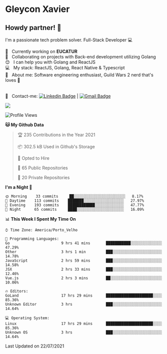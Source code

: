 # Gleycon Xavier

## Howdy partner! 👋

I'm a passionate tech problem solver.
Full-Stack Developer :computer:

 :rocket:  &nbsp; Currently working on **EUCATUR**
 <br/> :purple_heart: &nbsp; Collaborating on projects with Back-end development utilizing Golang
 <br/> :blush: &nbsp; I can help you with Golang and ReactJS
 <br/> :computer: &nbsp; My stack: ReactJS, Golang, React Native & Typescript
 <br/> 💬  &nbsp; About me: Software engineering enthusiast, Guild Wars 2 nerd that's loves :apple:
 <br/>
 <br/>
 <br/> :email: &nbsp; Contact-me: [![Linkedin Badge](https://img.shields.io/badge/-GleyconXavier-blue?style=flat-square&logo=Linkedin&logoColor=white&link=https://www.linkedin.com/in/gleyconxavier/)](https://www.linkedin.com/in/gleyconxavier/) 
| 
[![Gmail Badge](https://img.shields.io/badge/-gleyconxcarlos@gmail.com-c14438?style=flat-square&logo=Gmail&logoColor=white&link=mailto:gleyconxcarlos@gmail.com)](mailto:gleyconxcarlos@gmail.com)

![](https://komarev.com/ghpvc/?username=gleyconxavier)

<!--START_SECTION:waka-->
![Profile Views](http://img.shields.io/badge/Profile%20Views-0-blue)

**🐱 My Github Data** 

> 🏆 235 Contributions in the Year 2021
 > 
> 📦 302.5 kB Used in Github's Storage 
 > 
> 💼 Opted to Hire
 > 
> 📜 65 Public Repositories 
 > 
> 🔑 20 Private Repositories  
 > 
**I'm a Night 🦉** 

```text
🌞 Morning    33 commits     ██░░░░░░░░░░░░░░░░░░░░░░░   8.17% 
🌆 Daytime    113 commits    ███████░░░░░░░░░░░░░░░░░░   27.97% 
🌃 Evening    193 commits    ████████████░░░░░░░░░░░░░   47.77% 
🌙 Night      65 commits     ████░░░░░░░░░░░░░░░░░░░░░   16.09%

```


📊 **This Week I Spent My Time On** 

```text
⌚︎ Time Zone: America/Porto_Velho

💬 Programming Languages: 
Go                       9 hrs 41 mins       ███████████░░░░░░░░░░░░░░   47.29% 
Other                    3 hrs 1 min         ███░░░░░░░░░░░░░░░░░░░░░░   14.78% 
JavaScript               2 hrs 59 mins       ███░░░░░░░░░░░░░░░░░░░░░░   14.58% 
JSX                      2 hrs 33 mins       ███░░░░░░░░░░░░░░░░░░░░░░   12.46% 
Vue.js                   2 hrs 3 mins        ██░░░░░░░░░░░░░░░░░░░░░░░   10.06%

🔥 Editors: 
GoLand                   17 hrs 29 mins      █████████████████████░░░░   85.36% 
Unknown Editor           3 hrs               ███░░░░░░░░░░░░░░░░░░░░░░   14.64%

💻 Operating System: 
Linux                    17 hrs 29 mins      █████████████████████░░░░   85.36% 
Unknown OS               3 hrs               ███░░░░░░░░░░░░░░░░░░░░░░   14.64%

```


 Last Updated on 22/07/2021
<!--END_SECTION:waka-->
